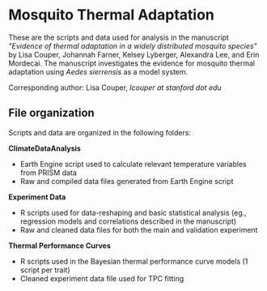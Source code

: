# Mosquito Thermal Adaptation 

These are the scripts and data used for analysis in the manuscript *"Evidence of thermal adaptation in a widely distributed mosquito species"* by Lisa Couper, Johannah Farner, Kelsey Lyberger, Alexandra Lee, and Erin Mordecai. The manuscript investigates the evidence for mosquito thermal adaptation using *Aedes sierrensis* as a model system. 

Corresponding author: Lisa Couper, *lcouper at stanford dot edu*

## File organization 

Scripts and data are organized in the following folders:

**ClimateDataAnalysis**   
- Earth Engine script used to calculate relevant temperature variables from PRISM data
- Raw and compiled data files generated from Earth Engine script 


**Experiment Data**
- R scripts used for data-reshaping and basic statistical analysis (eg., regression models and correlations described in the manuscript)
- Raw and cleaned data files for both the main and validation experiment

**Thermal Performance Curves**
- R scripts used in the Bayesian thermal performance curve models (1 script per trait)
- Cleaned experiment data file used for TPC fitting

 
